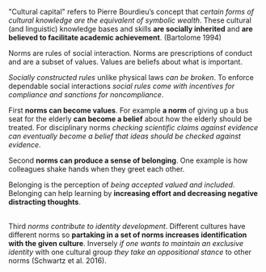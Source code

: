 "Cultural capital" refers to Pierre Bourdieu’s concept that <i>certain forms of cultural knowledge are the equivalent of symbolic wealth</i>. These cultural (and linguistic) knowledge bases and skills **are socially inherited** and **are believed to facilitate academic achievement**. (Bartolome 1994)

Norms are rules of social interaction. Norms are prescriptions of conduct and are a subset of values. Values are beliefs about what is important. 

<i>Socially constructed rules</i> unlike physical laws <i>can be broken</i>. To enforce dependable social interactions <i>social rules come with incentives for compliance and sanctions for noncompliance</i>. 

First **norms can become values**. For example **a norm** of giving up a bus seat for the elderly **can become a belief** about how the elderly should be treated. For disciplinary norms <i>checking scientific claims against evidence can eventually become a belief that ideas should be checked against evidence</i>. 

Second **norms can produce a sense of belonging**. One example is how colleagues shake hands when they greet each other.

Belonging is the perception of <i>being accepted valued and included</i>. Belonging can help learning by **increasing effort and decreasing negative distracting thoughts**. </p>  <p><br>Third <i>norms contribute to identity development</i>. Different cultures have different norms so **partaking in a set of norms increases identification with the given culture**. Inversely <i>if one wants to maintain an exclusive identity</i> with one cultural group <i>they take an oppositional stance</i> to other norms (Schwartz et al. 2016).